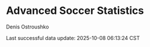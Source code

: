 # Advanced Soccer Statistics
Denis Ostroushko

<!-- gfm -->

Last successful data update: 2025-10-08 06:13:24 CST
